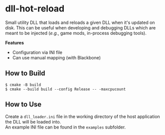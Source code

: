 # dll-hot-reload

Small utility DLL that loads and reloads a given DLL when it's updated on disk.
This can be useful when developing and debugging DLLs which are meant to be
injected (*e.g.*, game mods, in-process debugging tools).

**Features**  
* Configuration via INI file
* Can use manual mapping (with Blackbone)

## How to Build

```
$ cmake -B build
$ cmake --build build --config Release -- -maxcpucount
```


## How to Use

Create a `dll_loader.ini` file in the working directory of the host application
the DLL will be loaded into.  
An example INI file can be found in the `examples` subfolder.